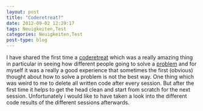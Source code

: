 ```yaml
---
layout: post
title: "Coderetreat?"
date: 2012-09-02 12:29:17
tags: Neuigkeiten,Test
categories: Neuigkeiten,Test
post-type: blog
---
```

I have shared the first time a <a href="http://coderetreat-dus-1.eventbrite.de/"  title="Coderetreat">coderetreat</a> which was a really amazing thing in particular in seeing how different people going to solve a <a href="http://coderetreat.org/facilitating/structure-of-a-coderetreat"  title="Conway's Game Of Life">problem</a> and for myself it was a really a good experience that sometimes the first (obvious) thought about how to solve a problem is not the best way. One thing which was weird to me to delete all written code after every session. But after the first time it helps to get the head clean and start from scratch for the next session. Unfortunately i would like to have taken a look into the different code results of the different sessions afterwards.